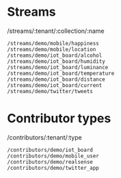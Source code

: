 # Streams

/streams/:tenant/:collection/:name

```
/streams/demo/mobile/happiness
/streams/demo/mobile/location
/streams/demo/iot_board/alcohol
/streams/demo/iot_board/humidity
/streams/demo/iot_board/luminance
/streams/demo/iot_board/temperature
/streams/demo/iot_board/distance
/streams/demo/iot_board/current
/streams/demo/twitter/tweets
```

# Contributor types

/contributors/:tenant/:type

```
/contributors/demo/iot_board
/contributors/demo/mobile_user
/contributors/demo/realsense
/contributors/demo/twitter_app
```
